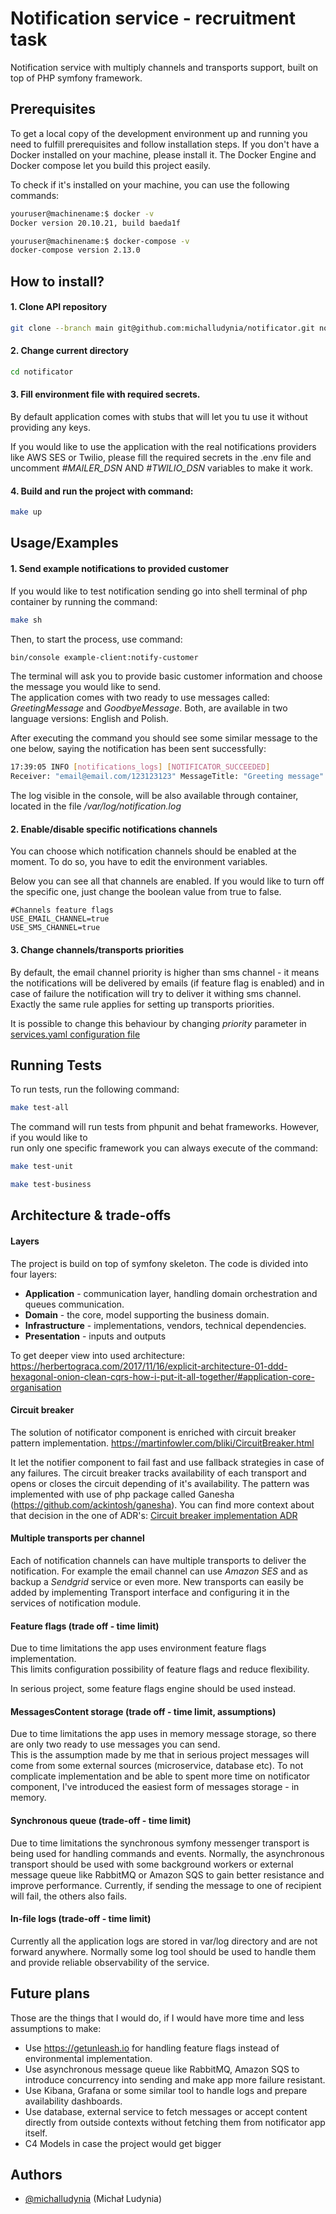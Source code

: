 
# Notification service - recruitment task

Notification service with multiply channels and transports support, built on top of PHP symfony framework.
## Prerequisites
To get a local copy of the development environment up and running you need to fulfill prerequisites and follow installation steps.
If you don't have a Docker installed on your machine, please install it. The Docker Engine and Docker compose let you build this project easily.

To check if it's installed on your machine, you can use the following commands:

```bash
youruser@machinename:$ docker -v
Docker version 20.10.21, build baeda1f 
```

```bash
youruser@machinename:$ docker-compose -v
docker-compose version 2.13.0 
```

## How to install?

#### 1. Clone API repository
```bash
git clone --branch main git@github.com:michalludynia/notificator.git notificator
```

#### 2. Change current directory
```bash
cd notificator
```

#### 3. Fill environment file with required secrets.
By default application comes with stubs that will let you tu use it without providing any keys.

If you would like to use the application with the real notifications providers like AWS SES or Twilio, please fill the required secrets in the .env file and uncomment *#MAILER_DSN* AND *#TWILIO_DSN* variables to make it work.



#### 4. Build and run the project with command:
```bash
make up
```





## Usage/Examples

#### 1. Send example notifications to provided customer
If you would like to test notification sending go into shell terminal of php container by running the command:
```bash
make sh
```
Then, to start the process, use command:
```bash
bin/console example-client:notify-customer
```
The terminal will ask you to provide basic customer information and choose the message you would like to send. \
The application comes with two ready to use messages called: *GreetingMessage* and *GoodbyeMessage*. Both, are available in two language versions: English and Polish.

After executing the command you should see some similar message to the one below, saying the notification has been sent successfully:

```bash
17:39:05 INFO [notifications_logs] [NOTIFICATOR_SUCCEEDED] 
Receiver: "email@email.com/123123123" MessageTitle: "Greeting message" Transport: "email_transport_aws_ses"
```
The log visible in the console, will be also available through container, located in the file */var/log/notification.log*

#### 2. Enable/disable specific notifications channels
You can choose which notification channels should be enabled at the moment. To do so, you have to edit the environment variables.

Below you can see all that channels are enabled. If you would like to turn off the specific one, just change the boolean value from true to false.
```
#Channels feature flags
USE_EMAIL_CHANNEL=true
USE_SMS_CHANNEL=true
```

#### 3. Change channels/transports priorities 
By default, the email channel priority is higher than sms channel - it means the notifications will be delivered by emails (if feature flag is enabled)
and in case of failure the notification will try to deliver it withing sms channel. Exactly the same rule applies for setting up transports priorities. 

It is possible to change this behaviour by changing *priority* parameter in [services.yaml configuration file](./api/src/Module/Notifications/Infrastructure/Resources/services.yaml)

## Running Tests

To run tests, run the following command:

```bash
make test-all
```

The command will run tests from phpunit and behat frameworks. However, if you would like to \
run only one specific framework you can always execute of the command:

```bash
make test-unit
```

```bash
make test-business
```
## Architecture & trade-offs
#### Layers
The project is build on top of symfony skeleton. The code is divided into four layers:
* **Application** - communication layer, handling domain orchestration and queues communication.
* **Domain** - the core, model supporting the business domain.
* **Infrastructure** - implementations, vendors, technical dependencies.
* **Presentation** - inputs and outputs

To get deeper view into used architecture:
https://herbertograca.com/2017/11/16/explicit-architecture-01-ddd-hexagonal-onion-clean-cqrs-how-i-put-it-all-together/#application-core-organisation

#### Circuit breaker
The solution of notificator component is enriched with circuit breaker pattern implementation.
https://martinfowler.com/bliki/CircuitBreaker.html

It let the notifier component to fail fast and use fallback strategies in case of any failures. 
The circuit breaker tracks availability of each transport and opens or closes the circuit depending of it's availability.
The pattern was implemented with use of php package called Ganesha (https://github.com/ackintosh/ganesha).
You can find more context about that decision in the one of ADR's: [Circuit breaker implementation ADR](./api/docs/architecture/decisions/ADR1-circuit-breaker-implementation.md)

#### Multiple transports per channel
Each of notification channels can have multiple transports to deliver the notification. For example the email channel can use 
*Amazon SES* and as backup a *Sendgrid* service or even more. New transports can easily be added by implementing
Transport interface and configuring it in the services of notification module.

#### Feature flags (trade off - time limit)
Due to time limitations the app uses environment feature flags implementation. \
This limits configuration possibility of feature flags and reduce flexibility.

In serious project, some feature flags engine should be used instead.

#### MessagesContent storage (trade off - time limit, assumptions)
Due to time limitations the app uses in memory message storage, so there are only two ready to use messages you can send.\
This is the assumption made by me that in serious project messages will come from some external sources (microservice, database etc).
To not complicate implementation and be able to spent more time on notificator component, I've introduced the easiest form of messages storage - in memory.

#### Synchronous queue (trade-off - time limit)
Due to time limitations the synchronous symfony messenger transport is being used for handling commands and events.
Normally, the asynchronous transport should be used with some background workers or external message queue like RabbitMQ or Amazon SQS to gain better resistance and improve performance.
Currently, if sending the message to one of recipient will fail, the others also fails.

#### In-file logs (trade-off - time limit)
Currently all the application logs are stored in var/log directory and are not forward anywhere.
Normally some log tool should be used to handle them and provide reliable observability of the service.


## Future plans
Those are the things that I would do, if I would have more time and less assumptions to make:
* Use https://getunleash.io for handling feature flags instead of environmental implementation.
* Use asynchronous  message queue like RabbitMQ, Amazon SQS to introduce concurrency into sending and make app more failure resistant.
* Use Kibana, Grafana or some similar tool to handle logs and prepare availability dashboards.
* Use database, external service to fetch messages or accept content directly from outside contexts without fetching them from notificator app itself.
* C4 Models in case the project would get bigger

## Authors

- [@michalludynia](https://github.com/michalludynia) (Michał Ludynia)


